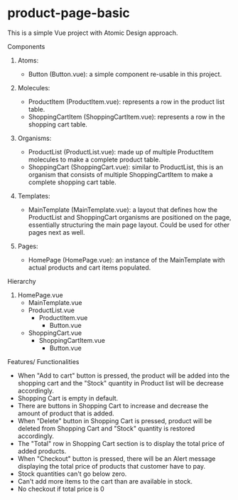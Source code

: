 # product-page-basic

This is a simple Vue project with Atomic Design approach.

Components

1. Atoms:
    * Button (Button.vue): a simple component re-usable in this project.

2. Molecules:
    * ProductItem (ProductItem.vue): represents a row in the product list table.
    * ShoppingCartItem (ShoppingCartItem.vue): represents a row in the shopping cart table.

3. Organisms:
    * ProductList (ProductList.vue): made up of multiple ProductItem molecules to make a complete product table.
    * ShoppingCart (ShoppingCart.vue): similar to ProductList, this is an organism that consists of multiple ShoppingCartItem to make a complete shopping cart table.

4. Templates:
    * MainTemplate (MainTemplate.vue): a layout that defines how the ProductList and ShoppingCart organisms are positioned on the page, essentially structuring the main page layout. Could be used for other pages next as well.

5. Pages:
    * HomePage (HomePage.vue): an instance of the MainTemplate with actual products and cart items populated.

Hierarchy

1. HomePage.vue
   * MainTemplate.vue
   * ProductList.vue
        - ProductItem.vue
            - Button.vue
   * ShoppingCart.vue
        - ShoppingCartItem.vue
            - Button.vue

Features/ Functionalities

* When "Add to cart" button is pressed, the product will be added into the shopping cart and the "Stock" quantity in Product list will be decrease accordingly. 
* Shopping Cart is empty in default. 
* There are buttons in Shopping Cart to increase and decrease the amount of product that is added. 
* When "Delete" button in Shopping Cart is pressed, product will be deleted from Shopping Cart and "Stock" quantity is restored accordingly.
* The "Total" row in Shopping Cart section is to display the total price of added products.
* When "Checkout" button is pressed, there will be an Alert message displaying the total price of products that customer have to pay.
* Stock quantities can't go below zero.
* Can't add more items to the cart than are available in stock.
* No checkout if total price is 0

